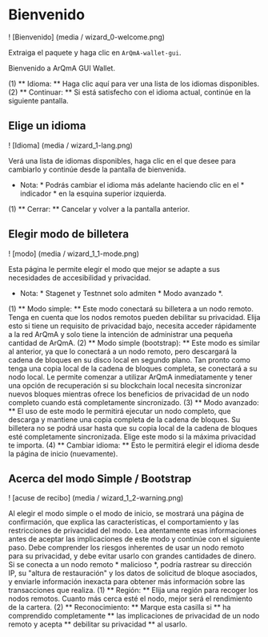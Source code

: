 # Bienvenido
! [Bienvenido] (media / wizard_0-welcome.png)

Extraiga el paquete y haga clic en `ArQmA-wallet-gui`.

Bienvenido a ArQmA GUI Wallet.

(1) ** Idioma: ** Haga clic aquí para ver una lista de los idiomas disponibles.
(2) ** Continuar: ** Si está satisfecho con el idioma actual, continúe en la siguiente pantalla.

## Elige un idioma
! [Idioma] (media / wizard_1-lang.png)

Verá una lista de idiomas disponibles, haga clic en el que desee para cambiarlo y continúe desde la pantalla de bienvenida.
* Nota: * Podrás cambiar el idioma más adelante haciendo clic en el * indicador * en la esquina superior izquierda.

(1) ** Cerrar: ** Cancelar y volver a la pantalla anterior.

## Elegir modo de billetera
! [modo] (media / wizard_1_1-mode.png)

Esta página le permite elegir el modo que mejor se adapte a sus necesidades de accesibilidad y privacidad.
* Nota: * Stagenet y Testnnet solo admiten * Modo avanzado *.

(1) ** Modo simple: ** Este modo conectará su billetera a un nodo remoto. Tenga en cuenta que los nodos remotos pueden debilitar su privacidad. Elija esto si tiene un requisito de privacidad bajo, necesita acceder rápidamente a la red ArQmA y solo tiene la intención de administrar una pequeña cantidad de ArQmA.
(2) ** Modo simple (bootstrap): ** Este modo es similar al anterior, ya que lo conectará a un nodo remoto, pero descargará la cadena de bloques en su disco local en segundo plano. Tan pronto como tenga una copia local de la cadena de bloques completa, se conectará a su nodo local. Le permite comenzar a utilizar ArQmA inmediatamente y tener una opción de recuperación si su blockchain local necesita sincronizar nuevos bloques mientras ofrece los beneficios de privacidad de un nodo completo cuando está completamente sincronizado.
(3) ** Modo avanzado: ** El uso de este modo le permitirá ejecutar un nodo completo, que descarga y mantiene una copia completa de la cadena de bloques. Su billetera no se podrá usar hasta que su copia local de la cadena de bloques esté completamente sincronizada. Elige este modo si la máxima privacidad te importa.
(4) ** Cambiar idioma: ** Esto le permitirá elegir el idioma desde la página de inicio (nuevamente).

## Acerca del modo Simple / Bootstrap
! [acuse de recibo] (media / wizard_1_2-warning.png)

Al elegir el modo simple o el modo de inicio, se mostrará una página de confirmación, que explica las características, el comportamiento y las restricciones de privacidad del modo.
Lea atentamente esas informaciones antes de aceptar las implicaciones de este modo y continúe con el siguiente paso.
Debe comprender los riesgos inherentes de usar un nodo remoto para su privacidad, y debe evitar usarlo con grandes cantidades de dinero. Si se conecta a un nodo remoto * malicioso *, podría rastrear su dirección IP, su "altura de restauración" y los datos de solicitud de bloque asociados, y enviarle información inexacta para obtener más información sobre las transacciones que realiza.
(1) ** Región: ** Elija una región para recoger los nodos remotos. Cuanto más cerca esté el nodo, mejor será el rendimiento de la cartera.
(2) ** Reconocimiento: ** Marque esta casilla si ** ha comprendido completamente ** las implicaciones de privacidad de un nodo remoto y acepta ** debilitar su privacidad ** al usarlo.
